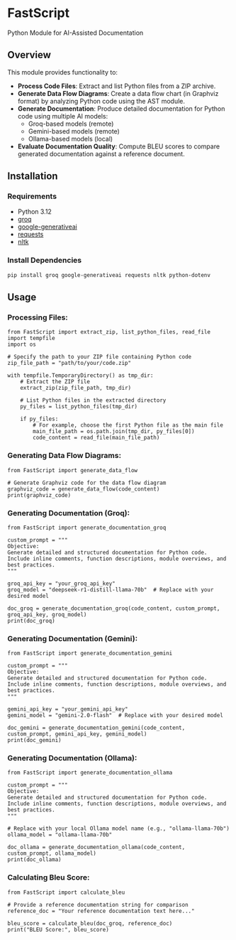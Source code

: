# FastScript
Python Module for AI-Assisted Documentation

## Overview
This module provides functionality to:
- **Process Code Files**: Extract and list Python files from a ZIP archive.
- **Generate Data Flow Diagrams**: Create a data flow chart (in Graphviz format) by analyzing Python code using the AST module.
- **Generate Documentation**: Produce detailed documentation for Python code using multiple AI models:
  - Groq-based models (remote)
  - Gemini-based models (remote)
  - Ollama-based models (local)
- **Evaluate Documentation Quality**: Compute BLEU scores to compare generated documentation against a reference document.


## Installation

### Requirements
- Python 3.12
- [groq](https://pypi.org/project/groq/)
- [google-generativeai](https://pypi.org/project/google-generativeai/)
- [requests](https://pypi.org/project/requests/)
- [nltk](https://pypi.org/project/nltk/)

### Install Dependencies
```bash
pip install groq google-generativeai requests nltk python-dotenv
```

## Usage

### Processing Files:
```
from FastScript import extract_zip, list_python_files, read_file
import tempfile
import os

# Specify the path to your ZIP file containing Python code
zip_file_path = "path/to/your/code.zip"

with tempfile.TemporaryDirectory() as tmp_dir:
    # Extract the ZIP file
    extract_zip(zip_file_path, tmp_dir)
    
    # List Python files in the extracted directory
    py_files = list_python_files(tmp_dir)
    
    if py_files:
        # For example, choose the first Python file as the main file
        main_file_path = os.path.join(tmp_dir, py_files[0])
        code_content = read_file(main_file_path)

```

### Generating Data Flow Diagrams:

```
from FastScript import generate_data_flow

# Generate Graphviz code for the data flow diagram
graphviz_code = generate_data_flow(code_content)
print(graphviz_code)

```

### Generating Documentation (Groq):

```
from FastScript import generate_documentation_groq

custom_prompt = """
Objective:
Generate detailed and structured documentation for Python code. Include inline comments, function descriptions, module overviews, and best practices.
"""

groq_api_key = "your_groq_api_key"
groq_model = "deepseek-r1-distill-llama-70b"  # Replace with your desired model

doc_groq = generate_documentation_groq(code_content, custom_prompt, groq_api_key, groq_model)
print(doc_groq)

```

### Generating Documentation (Gemini):

```
from FastScript import generate_documentation_gemini

custom_prompt = """
Objective:
Generate detailed and structured documentation for Python code. Include inline comments, function descriptions, module overviews, and best practices.
"""

gemini_api_key = "your_gemini_api_key"
gemini_model = "gemini-2.0-flash"  # Replace with your desired model

doc_gemini = generate_documentation_gemini(code_content, custom_prompt, gemini_api_key, gemini_model)
print(doc_gemini)

```

### Generating Documentation (Ollama):

```
from FastScript import generate_documentation_ollama

custom_prompt = """
Objective:
Generate detailed and structured documentation for Python code. Include inline comments, function descriptions, module overviews, and best practices.
"""

# Replace with your local Ollama model name (e.g., "ollama-llama-70b")
ollama_model = "ollama-llama-70b"

doc_ollama = generate_documentation_ollama(code_content, custom_prompt, ollama_model)
print(doc_ollama)

```

### Calculating Bleu Score:

```
from FastScript import calculate_bleu

# Provide a reference documentation string for comparison
reference_doc = "Your reference documentation text here..."

bleu_score = calculate_bleu(doc_groq, reference_doc)
print("BLEU Score:", bleu_score)

```